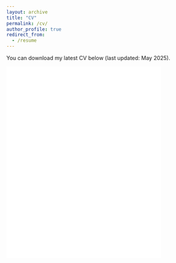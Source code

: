 ```yaml
---
layout: archive
title: "CV"
permalink: /cv/
author_profile: true
redirect_from: 
  - /resume
---
```


You can download my latest CV below (last updated: May 2025).

<iframe src="/files/cv/Deng_CV_2.0.pdf" width="80%" height="500" frameborder="no" border="0" marginwidth="0" marginheight="0"></iframe>


